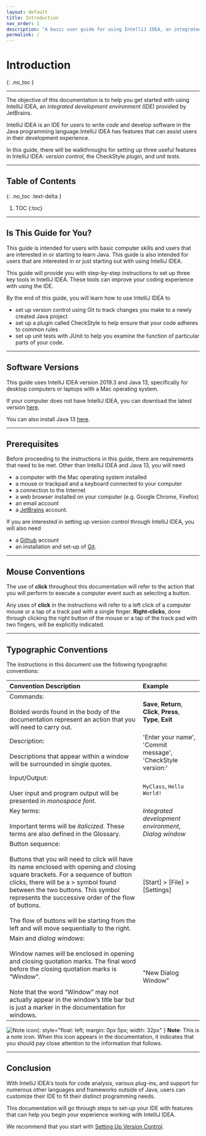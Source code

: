 ```yaml
---
layout: default
title: Introduction
nav_order: 1
description: "A basic user guide for using IntelliJ IDEA, an integrated development environment for Java."
permalink: /
---
```


# Introduction
{: .no_toc }

---

The objective of this documentation is to help you get started with using IntelliJ IDEA, an *integrated development environment (IDE)* provided by JetBrains.  

IntelliJ IDEA is an IDE for users to write *code* and develop software in the Java programming language.IntelliJ IDEA has features that can assist users in their development experience.  

In this guide, there will be walkthroughs for setting up three useful features in IntelliJ IDEA: *version control*, the CheckStyle *plugin*, and *unit tests*. 

---

## Table of Contents
{: .no_toc .text-delta }

1. TOC
{:toc}

---

## Is This Guide for You?
This guide is intended for users with basic computer skills and users that are interested in or starting to learn Java. This guide is also intended for users that are interested in or just starting out with using IntelliJ IDEA.  

This guide will provide you with step-by-step instructions to set up three key tools in IntelliJ IDEA. These tools can improve your coding experience with using the IDE.

By the end of this guide, you will learn how to use IntelliJ IDEA to
- set up version control using Git to track changes you make to a newly created Java project
- set up a plugin called CheckStyle to help ensure that your code adheres to common rules 
- set up unit tests with JUnit to help you examine the function of particular parts of your code.

---

## Software Versions
This guide uses IntelliJ IDEA version 2019.3 and Java 13, specifically for desktop computers or laptops with a Mac operating system.  

If your computer does not have IntelliJ IDEA, you can download the latest version [here](https://www.jetbrains.com/idea/download/). 

You can also install Java 13 [here](https://www.oracle.com/java/technologies/javase-jdk13-downloads.html).

---

## Prerequisites
Before proceeding to the instructions in this guide, there are requirements that need to be met. Other than IntelliJ IDEA and Java 13, you will need
-	a computer with the Mac operating system installed
-	a mouse or trackpad and a keyboard connected to your computer
-	a connection to the Internet
-	a web browser installed on your computer (e.g. Google Chrome, Firefox)
-	an email account
- a [JetBrains](https://account.jetbrains.com/login) account.

If you are interested in setting up version control through IntelliJ IDEA, you will also need
- a [Github](https://github.com/) account
- an installation and set-up of [Git](https://git-scm.com/downloads).

---

## Mouse Conventions
The use of **click** throughout this documentation will refer to the action that you will perform to execute a computer event such as selecting a button.

Any uses of **click** in the instructions will refer to a left click of a computer mouse or a tap of a track pad with a single finger. **Right-clicks**, done through clicking the right button of the mouse or a tap of the track pad with two fingers, will be explicitly indicated. 

---

## Typographic Conventions
The instructions in this document use the following typographic conventions:<br>

| Convention Description  | Example |
| :------------- | :------------- |
| Commands:<br><br>Bolded words found in the body of the documentation represent an action that you will need to carry out.  | **Save**, **Return**, **Click**, **Press**, **Type**, **Exit**  |
| Description:<br><br>Descriptions that appear within a window will be surrounded in single quotes. | 'Enter your name', 'Commit message', 'CheckStyle version:'  |
| Input/Output:<br><br>User input and program output will be presented in *monospace font*. | `MyClass`, `Hello World!` |
| Key terms:<br><br>Important terms will be *italicized*. These terms are also defined in the Glossary. | *Integrated development environment*, *Dialog window*  |
| Button sequence:<br><br>Buttons that you will need to click will have its name enclosed with opening and closing square brackets. For a sequence of button clicks, there will be a > symbol found between the two buttons. This symbol represents the successive order of the flow of buttons.<br><br>The flow of buttons will be starting from the left and will move sequentially to the right. | \[Start\] > \[File\] > \[Settings\]  | 
| Main and *dialog windows*:<br><br>Window names will be enclosed in opening and closing quotation marks. The final word before the closing quotation marks is “Window”.<br><br>Note that the word “Window” may not actually appear in the window’s title bar but is just a marker in the documentation for windows. | "New Dialog Window" |

![Note icon](https://github.com/seungho0106/Documentation/blob/gh-pages/assets/images/note-icon.png?raw=true "Note icon"){: style="float: left; margin: 0px 5px; width: 32px" }  **Note**: This is a note icon. When this icon appears in the documentation, it indicates that you should pay close attention to the information that follows.

---

## Conclusion
With IntelliJ IDEA's tools for code analysis, various plug-ins, and support for numerous other languages and frameworks outside of Java, users can customize their IDE to fit their distinct programming needs.  

This documentation will go through steps to set-up your IDE with features that can help you begin your experience working with IntelliJ IDEA.

We recommend that you start with [Setting Up Version Control](https://seungho0106.github.io/Documentation/docs/version-control).
